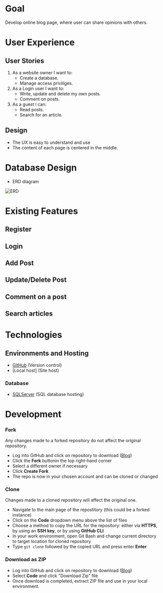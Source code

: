 ﻿# Goal

Develop online blog page, where user can share opinions with others.




# User Experience

## User Stories

1. As a website owner I want to:
   - Create a database.
   - Manage access priviliges.
2. As a Login user I want to:
   - Write, update and delete my own posts.
   - Comment on posts.
3. As a guest I can:
   - Read posts. 
   - Search for an article.

## Design

- The UX is easy to understand and use
- The content of each page is centered in the middle.


# Database Design
- ERD diagram

![ERD](./User/wwwroot/Pics/Blog-DB_Diagram)

# Existing Features

## Register



## Login


## Add Post


## Update/Delete Post


## Comment on a post


## Search articles


# Technologies

## Environments and Hosting

- [GitHub](https://github.com/) (Version control)
- [Local host] (Site host)


### Database

- [SQLServer](https://www.microsoft.com/en-us/sql-server/) (SQL database hosting)

# Development


### Fork

Any changes made to a forked repository do not affect the original repository.

- Log into GitHub and click on repository to download ([Blog](https://github.com/Nazek-Altayeb/blog))
- Click the **Fork** buttonin the top right-hand corner
- Select a different owner if necessary
- Click **Create Fork**
- The repo is now in your chosen account and can be cloned or changed

### Clone

Changes made to a cloned repository will affect the original one.

- Navigate to the main page of the repostitory (this could be a forked instance)
- Click on the **Code** dropdown menu above the list of files
- Choose a method to copy the URL for the repository: either via **HTTPS**, by using an **SSH key**, or by using **GitHub CLI**
- In your work environment, open Git Bash and change current directory to target location for cloned repository
- Type ``git clone`` followed by the copied URL and press enter **Enter**

### Download as ZIP

- Log into GitHub and click on repository to download ([Blog](https://github.com/Nazek-Altayeb/blog))
- Select **Code** and click "Download Zip" file
- Once download is completed, extract ZIP file and use in your local environment.

